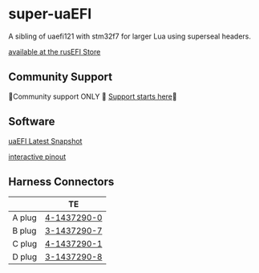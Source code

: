 # super-uaEFI

A sibling of uaefi121 with stm32f7 for larger Lua using superseal headers.

[available at the rusEFI Store](https://www.shop.rusefi.com/shop/p/super-uaefi)

## Community Support

🔴Community support ONLY 🔴 [Support starts here](https://github.com/rusefi/rusefi/wiki/Support)🔴

## Software

[uaEFI Latest Snapshot](https://rusefi.com/build_server/rusefi_bundle_super-uaefi.zip)


[interactive pinout](https://rusefi.com/docs/pinouts/super-uaefi/)

## Harness Connectors

|   |  TE |  
|---|---|
|A plug  | [4-1437290-0](https://www.te.com/usa-en/product-4-1437290-0.html)  |
|B plug  | [3-1437290-7](https://www.te.com/usa-en/product-3-1437290-7.html)  |
|C plug  |[4-1437290-1](https://www.te.com/usa-en/product-4-1437290-1.html)   |
|D plug  | [3-1437290-8](https://www.te.com/usa-en/product-3-1437290-8.html)  |
